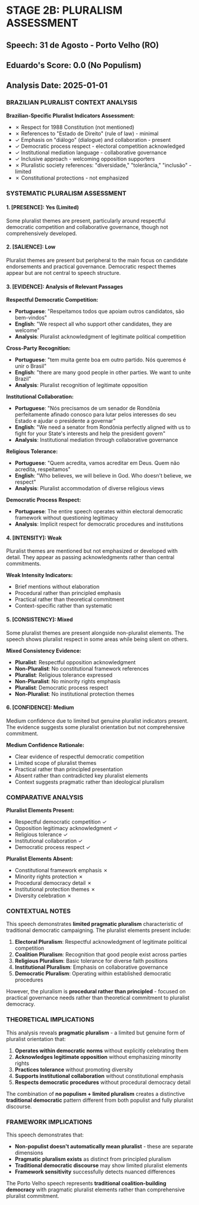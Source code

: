 # STAGE 2B: PLURALISM ASSESSMENT
## Speech: 31 de Agosto - Porto Velho (RO)
## Eduardo's Score: 0.0 (No Populism)
## Analysis Date: 2025-01-01

### BRAZILIAN PLURALIST CONTEXT ANALYSIS

**Brazilian-Specific Pluralist Indicators Assessment:**
- ✗ Respect for 1988 Constitution (not mentioned)
- ✗ References to "Estado de Direito" (rule of law) - minimal
- ✓ Emphasis on "diálogo" (dialogue) and collaboration - present
- ✓ Democratic process respect - electoral competition acknowledged
- ✓ Institutional mediation language - collaborative governance
- ✓ Inclusive approach - welcoming opposition supporters
- ✗ Pluralistic society references: "diversidade," "tolerância," "inclusão" - limited
- ✗ Constitutional protections - not emphasized

### SYSTEMATIC PLURALISM ASSESSMENT

#### 1. [PRESENCE]: **Yes (Limited)**

Some pluralist themes are present, particularly around respectful democratic competition and collaborative governance, though not comprehensively developed.

#### 2. [SALIENCE]: **Low**

Pluralist themes are present but peripheral to the main focus on candidate endorsements and practical governance. Democratic respect themes appear but are not central to speech structure.

#### 3. [EVIDENCE]: Analysis of Relevant Passages

**Respectful Democratic Competition:**
- **Portuguese**: "Respeitamos todos que apoiam outros candidatos, são bem-vindos"
- **English**: "We respect all who support other candidates, they are welcome"
- **Analysis**: Pluralist acknowledgment of legitimate political competition

**Cross-Party Recognition:**
- **Portuguese**: "tem muita gente boa em outro partido. Nós queremos é unir o Brasil"
- **English**: "there are many good people in other parties. We want to unite Brazil"
- **Analysis**: Pluralist recognition of legitimate opposition

**Institutional Collaboration:**
- **Portuguese**: "Nós precisamos de um senador de Rondônia perfeitamente afinado conosco para lutar pelos interesses do seu Estado e ajudar o presidente a governar"
- **English**: "We need a senator from Rondônia perfectly aligned with us to fight for your State's interests and help the president govern"
- **Analysis**: Institutional mediation through collaborative governance

**Religious Tolerance:**
- **Portuguese**: "Quem acredita, vamos acreditar em Deus. Quem não acredita, respeitamos"
- **English**: "Who believes, we will believe in God. Who doesn't believe, we respect"
- **Analysis**: Pluralist accommodation of diverse religious views

**Democratic Process Respect:**
- **Portuguese**: The entire speech operates within electoral democratic framework without questioning legitimacy
- **Analysis**: Implicit respect for democratic procedures and institutions

#### 4. [INTENSITY]: **Weak**

Pluralist themes are mentioned but not emphasized or developed with detail. They appear as passing acknowledgments rather than central commitments.

**Weak Intensity Indicators:**
- Brief mentions without elaboration
- Procedural rather than principled emphasis
- Practical rather than theoretical commitment
- Context-specific rather than systematic

#### 5. [CONSISTENCY]: **Mixed**

Some pluralist themes are present alongside non-pluralist elements. The speech shows pluralist respect in some areas while being silent on others.

**Mixed Consistency Evidence:**
- **Pluralist**: Respectful opposition acknowledgment
- **Non-Pluralist**: No constitutional framework references
- **Pluralist**: Religious tolerance expressed
- **Non-Pluralist**: No minority rights emphasis
- **Pluralist**: Democratic process respect
- **Non-Pluralist**: No institutional protection themes

#### 6. [CONFIDENCE]: **Medium**

Medium confidence due to limited but genuine pluralist indicators present. The evidence suggests some pluralist orientation but not comprehensive commitment.

**Medium Confidence Rationale:**
- Clear evidence of respectful democratic competition
- Limited scope of pluralist themes
- Practical rather than principled presentation
- Absent rather than contradicted key pluralist elements
- Context suggests pragmatic rather than ideological pluralism

### COMPARATIVE ANALYSIS

**Pluralist Elements Present:**
- Respectful democratic competition ✓
- Opposition legitimacy acknowledgment ✓
- Religious tolerance ✓
- Institutional collaboration ✓
- Democratic process respect ✓

**Pluralist Elements Absent:**
- Constitutional framework emphasis ✗
- Minority rights protection ✗
- Procedural democracy detail ✗
- Institutional protection themes ✗
- Diversity celebration ✗

### CONTEXTUAL NOTES

This speech demonstrates **limited pragmatic pluralism** characteristic of traditional democratic campaigning. The pluralist elements present include:

1. **Electoral Pluralism**: Respectful acknowledgment of legitimate political competition
2. **Coalition Pluralism**: Recognition that good people exist across parties
3. **Religious Pluralism**: Basic tolerance for diverse faith positions
4. **Institutional Pluralism**: Emphasis on collaborative governance
5. **Democratic Pluralism**: Operating within established democratic procedures

However, the pluralism is **procedural rather than principled** - focused on practical governance needs rather than theoretical commitment to pluralist democracy.

### THEORETICAL IMPLICATIONS

This analysis reveals **pragmatic pluralism** - a limited but genuine form of pluralist orientation that:

1. **Operates within democratic norms** without explicitly celebrating them
2. **Acknowledges legitimate opposition** without emphasizing minority rights
3. **Practices tolerance** without promoting diversity
4. **Supports institutional collaboration** without constitutional emphasis
5. **Respects democratic procedures** without procedural democracy detail

The combination of **no populism + limited pluralism** creates a distinctive **traditional democratic** pattern different from both populist and fully pluralist discourse.

### FRAMEWORK IMPLICATIONS

This speech demonstrates that:
- **Non-populist doesn't automatically mean pluralist** - these are separate dimensions
- **Pragmatic pluralism exists** as distinct from principled pluralism
- **Traditional democratic discourse** may show limited pluralist elements
- **Framework sensitivity** successfully detects nuanced differences

The Porto Velho speech represents **traditional coalition-building democracy** with pragmatic pluralist elements rather than comprehensive pluralist commitment. 